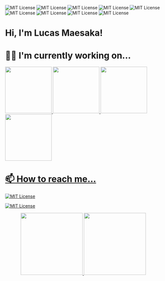 
![MIT License](https://img.shields.io/badge/Linux-FCC624?style=for-the-badge&logo=linux&logoColor=black)
![MIT License](https://img.shields.io/badge/C%23-239120?style=for-the-badge&logo=c-sharp&logoColor=white)
![MIT License](https://img.shields.io/badge/Python-14354C?style=for-the-badge&logo=python&logoColor=white)
![MIT License](https://img.shields.io/badge/JavaScript-F7DF1E?style=for-the-badge&logo=javascript&logoColor=black)
![MIT License](https://img.shields.io/badge/TypeScript-007ACC?style=for-the-badge&logo=typescript&logoColor=white)
![MIT License](https://img.shields.io/badge/Java-ED8B00?style=for-the-badge&logo=openjdk&logoColor=white)
![MIT License](https://img.shields.io/badge/React-20232A?style=for-the-badge&logo=react&logoColor=61DAFB)
![MIT License](https://img.shields.io/badge/Angular-DD0031?style=for-the-badge&logo=angular&logoColor=white)
![MIT License](https://img.shields.io/badge/Amazon_AWS-232F3E?style=for-the-badge&logo=amazon-aws&logoColor=white)

# Hi, I'm Lucas Maesaka!

# 👩‍💻 I'm currently working on...
<div align="left">
  <a href="https://github.com/hidekimaesaka/kabum-price-alert">
  <img height="150em" src="https://github-readme-stats.vercel.app/api/pin/?username=hidekimaesaka&repo=kabum-price-alert&theme=midnight-purple"/>
  <a href="https://github.com/hidekimaesaka/app-invest-product-svc">
  <img height="150em" src="https://github-readme-stats.vercel.app/api/pin/?username=hidekimaesaka&repo=app-invest-product-svc&theme=midnight-purple"/>
  <a href="https://github.com/hidekimaesaka/app-invest-front-end">
  <img height="150em" src="https://github-readme-stats.vercel.app/api/pin/?username=hidekimaesaka&repo=app-invest-front-end&theme=midnight-purple"/>
  <a href="https://github.com/hidekimaesaka/app-invest-user-svc">
  <img height="150em" src="https://github-readme-stats.vercel.app/api/pin/?username=hidekimaesaka&repo=app-invest-user-svc&theme=midnight-purple"/>
</div>

# 📫 How to reach me...

[![MIT License](https://img.shields.io/badge/Gmail-D14836?style=for-the-badge&logo=gmail&logoColor=white)](mailto:lucasmsk11@gmail.com)

[![MIT License](https://img.shields.io/badge/website-000000?style=for-the-badge&logo=About.me&logoColor=white)](https://lucasmaesaka.com)

<div align="center"> 
    <a href="https://github.com/hidekimaesaka">
  <img height="200em" src="https://github-readme-stats.vercel.app/api/top-langs/?username=hidekimaesaka&layout=compact&langs_count=7&theme=midnight-purple"/>
  <a href="https://github.com/hidekimaesaka">
<img height="200em" src="https://images-wixmp-ed30a86b8c4ca887773594c2.wixmp.com/f/e96c617f-4bb3-4914-942a-07fd8f114854/damjapo-9e3299ef-de7d-4c09-8bfe-7aab80e4d8b0.gif?token=eyJ0eXAiOiJKV1QiLCJhbGciOiJIUzI1NiJ9.eyJzdWIiOiJ1cm46YXBwOjdlMGQxODg5ODIyNjQzNzNhNWYwZDQxNWVhMGQyNmUwIiwiaXNzIjoidXJuOmFwcDo3ZTBkMTg4OTgyMjY0MzczYTVmMGQ0MTVlYTBkMjZlMCIsIm9iaiI6W1t7InBhdGgiOiJcL2ZcL2U5NmM2MTdmLTRiYjMtNDkxNC05NDJhLTA3ZmQ4ZjExNDg1NFwvZGFtamFwby05ZTMyOTllZi1kZTdkLTRjMDktOGJmZS03YWFiODBlNGQ4YjAuZ2lmIn1dXSwiYXVkIjpbInVybjpzZXJ2aWNlOmZpbGUuZG93bmxvYWQiXX0.2jqbydZmJQ9DJfJk1BKeuVcTi-1SNqaIUGqGBX9bOqc"/>

</div>
